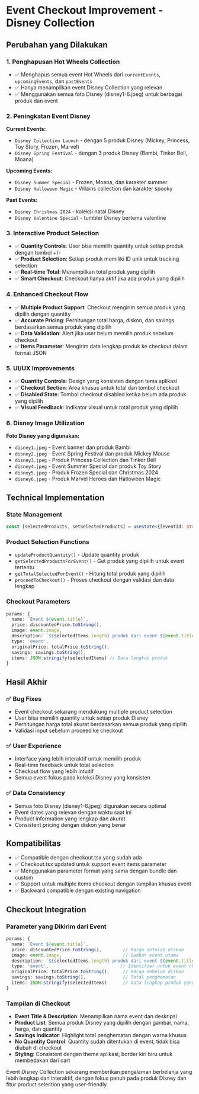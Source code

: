 # Event Checkout Improvement - Disney Collection

## Perubahan yang Dilakukan

### 1. Penghapusan Hot Wheels Collection
- ✅ Menghapus semua event Hot Wheels dari `currentEvents`, `upcomingEvents`, dan `pastEvents`
- ✅ Hanya menampilkan event Disney Collection yang relevan
- ✅ Menggunakan semua foto Disney (disney1-6.jpeg) untuk berbagai produk dan event

### 2. Peningkatan Event Disney
**Current Events:**
- `Disney Collection Launch` - dengan 5 produk Disney (Mickey, Princess, Toy Story, Frozen, Marvel)
- `Disney Spring Festival` - dengan 3 produk Disney (Bambi, Tinker Bell, Moana)

**Upcoming Events:**
- `Disney Summer Special` - Frozen, Moana, dan karakter summer
- `Disney Halloween Magic` - Villains collection dan karakter spooky

**Past Events:**
- `Disney Christmas 2024` - koleksi natal Disney
- `Disney Valentine Special` - tumbler Disney bertema valentine

### 3. Interactive Product Selection
- ✅ **Quantity Controls**: User bisa memilih quantity untuk setiap produk dengan tombol +/-
- ✅ **Product Selection**: Setiap produk memiliki ID unik untuk tracking selection
- ✅ **Real-time Total**: Menampilkan total produk yang dipilih
- ✅ **Smart Checkout**: Checkout hanya aktif jika ada produk yang dipilih

### 4. Enhanced Checkout Flow
- ✅ **Multiple Product Support**: Checkout mengirim semua produk yang dipilih dengan quantity
- ✅ **Accurate Pricing**: Perhitungan total harga, diskon, dan savings berdasarkan semua produk yang dipilih
- ✅ **Data Validation**: Alert jika user belum memilih produk sebelum checkout
- ✅ **Items Parameter**: Mengirim data lengkap produk ke checkout dalam format JSON

### 5. UI/UX Improvements
- ✅ **Quantity Controls**: Design yang konsisten dengan tema aplikasi
- ✅ **Checkout Section**: Area khusus untuk total dan tombol checkout
- ✅ **Disabled State**: Tombol checkout disabled ketika belum ada produk yang dipilih
- ✅ **Visual Feedback**: Indikator visual untuk total produk yang dipilih

### 6. Disney Image Utilization
**Foto Disney yang digunakan:**
- `disney1.jpeg` - Event banner dan produk Bambi
- `disney2.jpeg` - Event Spring Festival dan produk Mickey Mouse
- `disney3.jpeg` - Produk Princess Collection dan Tinker Bell
- `disney4.jpeg` - Event Summer Special dan produk Toy Story
- `disney5.jpeg` - Produk Frozen Special dan Christmas 2024
- `disney6.jpeg` - Produk Marvel Heroes dan Halloween Magic

## Technical Implementation

### State Management
```typescript
const [selectedProducts, setSelectedProducts] = useState<{[eventId: string]: {[productId: string]: number}}>({});
```

### Product Selection Functions
- `updateProductQuantity()` - Update quantity produk
- `getSelectedProductsForEvent()` - Get produk yang dipilih untuk event tertentu
- `getTotalSelectedForEvent()` - Hitung total produk yang dipilih
- `proceedToCheckout()` - Proses checkout dengan validasi dan data lengkap

### Checkout Parameters
```typescript
params: {
  name: `Event ${event.title}`,
  price: discountedPrice.toString(),
  image: event.image,
  description: `${selectedItems.length} produk dari event ${event.title}`,
  type: 'event',
  originalPrice: totalPrice.toString(),
  savings: savings.toString(),
  items: JSON.stringify(selectedItems) // Data lengkap produk
}
```

## Hasil Akhir

### ✅ Bug Fixes
- Event checkout sekarang mendukung multiple product selection
- User bisa memilih quantity untuk setiap produk Disney
- Perhitungan harga total akurat berdasarkan semua produk yang dipilih
- Validasi input sebelum proceed ke checkout

### ✅ User Experience
- Interface yang lebih interaktif untuk memilih produk
- Real-time feedback untuk total selection
- Checkout flow yang lebih intuitif
- Semua event fokus pada koleksi Disney yang konsisten

### ✅ Data Consistency
- Semua foto Disney (disney1-6.jpeg) digunakan secara optimal
- Event dates yang relevan dengan waktu saat ini
- Product information yang lengkap dan akurat
- Consistent pricing dengan diskon yang benar

## Kompatibilitas
- ✅ Compatible dengan checkout.tsx yang sudah ada
- ✅ Checkout.tsx updated untuk support event items parameter
- ✅ Menggunakan parameter format yang sama dengan bundle dan custom
- ✅ Support untuk multiple items checkout dengan tampilan khusus event
- ✅ Backward compatible dengan existing navigation

## Checkout Integration

### Parameter yang Dikirim dari Event
```typescript
params: {
  name: `Event ${event.title}`,
  price: discountedPrice.toString(),        // Harga setelah diskon
  image: event.image,                       // Gambar event utama
  description: `${selectedItems.length} produk dari event ${event.title}`,
  type: 'event',                           // Identifier untuk event checkout
  originalPrice: totalPrice.toString(),     // Harga sebelum diskon
  savings: savings.toString(),              // Total penghematan
  items: JSON.stringify(selectedItems)      // Data lengkap produk yang dipilih
}
```

### Tampilan di Checkout
- **Event Title & Description**: Menampilkan nama event dan deskripsi
- **Product List**: Semua produk Disney yang dipilih dengan gambar, nama, harga, dan quantity
- **Savings Indicator**: Highlight total penghematan dengan warna khusus
- **No Quantity Control**: Quantity sudah ditentukan di event, tidak bisa diubah di checkout
- **Styling**: Consistent dengan theme aplikasi, border kiri biru untuk membedakan dari cart

Event Disney Collection sekarang memberikan pengalaman berbelanja yang lebih lengkap dan interaktif, dengan fokus penuh pada produk Disney dan fitur product selection yang user-friendly.

